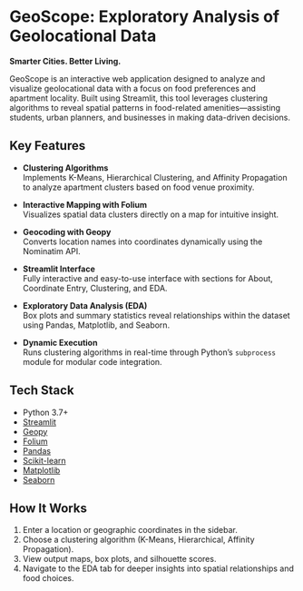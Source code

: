 # GeoScope: Exploratory Analysis of Geolocational Data  
**Smarter Cities. Better Living.**

GeoScope is an interactive web application designed to analyze and visualize geolocational data with a focus on food preferences and apartment locality. Built using Streamlit, this tool leverages clustering algorithms to reveal spatial patterns in food-related amenities—assisting students, urban planners, and businesses in making data-driven decisions.

##  Key Features
-  **Clustering Algorithms**  
  Implements K-Means, Hierarchical Clustering, and Affinity Propagation to analyze apartment clusters based on food venue proximity.

-  **Interactive Mapping with Folium**  
  Visualizes spatial data clusters directly on a map for intuitive insight.

-  **Geocoding with Geopy**  
  Converts location names into coordinates dynamically using the Nominatim API.

-  **Streamlit Interface**  
  Fully interactive and easy-to-use interface with sections for About, Coordinate Entry, Clustering, and EDA.

-  **Exploratory Data Analysis (EDA)**  
  Box plots and summary statistics reveal relationships within the dataset using Pandas, Matplotlib, and Seaborn.

-  **Dynamic Execution**  
  Runs clustering algorithms in real-time through Python’s `subprocess` module for modular code integration.

##  Tech Stack
- Python 3.7+
- [Streamlit](https://streamlit.io/)
- [Geopy](https://geopy.readthedocs.io/)
- [Folium](https://python-visualization.github.io/folium/)
- [Pandas](https://pandas.pydata.org/)
- [Scikit-learn](https://scikit-learn.org/)
- [Matplotlib](https://matplotlib.org/)
- [Seaborn](https://seaborn.pydata.org/)

##  How It Works
1. Enter a location or geographic coordinates in the sidebar.
2. Choose a clustering algorithm (K-Means, Hierarchical, Affinity Propagation).
3. View output maps, box plots, and silhouette scores.
4. Navigate to the EDA tab for deeper insights into spatial relationships and food choices.

